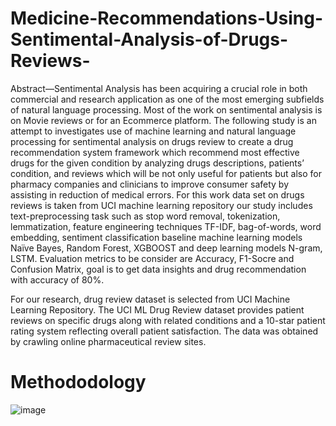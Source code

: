 # Medicine-Recommendations-Using-Sentimental-Analysis-of-Drugs-Reviews-

Abstract—Sentimental Analysis has been acquiring a
crucial role in both commercial and research application as
one of the most emerging subfields of natural language
processing. Most of the work on sentimental analysis is on
Movie reviews or for an Ecommerce platform. The following
study is an attempt to investigates use of machine learning and
natural language processing for sentimental analysis on drugs
review to create a drug recommendation system framework
which recommend most effective drugs for the given condition
by analyzing drugs descriptions, patients’ condition, and
reviews which will be not only useful for patients but also for
pharmacy companies and clinicians to improve consumer
safety by assisting in reduction of medical errors. For this work
data set on drugs reviews is taken from UCI machine learning
repository our study includes text-preprocessing task such as
stop word removal, tokenization, lemmatization, feature
engineering techniques TF-IDF, bag-of-words, word
embedding, sentiment classification baseline machine learning
models Naïve Bayes, Random Forest, XGBOOST and deep
learning models N-gram, LSTM. Evaluation metrics to be
consider are Accuracy, F1-Socre and Confusion Matrix, goal is
to get data insights and drug recommendation with accuracy of
80%.

For our research, drug review dataset is
selected from UCI Machine Learning Repository.
The UCI ML Drug Review dataset provides patient
reviews on specific drugs along with related conditions and a
10-star patient rating system reflecting overall patient
satisfaction. The data was obtained by crawling online
pharmaceutical review sites. 

# Methododology


![image](https://github.com/Rutik10/Medicine-Recommendations-Using-Sentimental-Analysis-of-Drugs-Reviews-/assets/121821482/1e31d00e-f6ce-4a7b-a81b-afb5ee4b5dbd)
